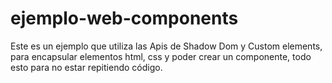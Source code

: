 # ejemplo-web-components
Este es un ejemplo que utiliza las Apis de Shadow Dom y Custom elements, para encapsular elementos html, css y poder crear un componente, todo esto para no estar repitiendo código.
